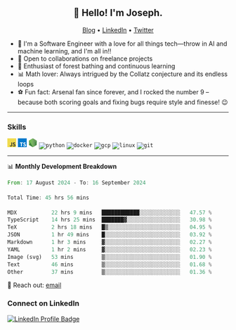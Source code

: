 <h2 align="center">👋 Hello! I'm Joseph.</h2>
<p align="center">
  <a href="https://ngugi-dev-blog-page.vercel.app/blog/">Blog</a> •
  <a href="https://www.linkedin.com/in/dev-joseph">LinkedIn</a> •
  <a href="#">Twitter</a> 
</p>


- 🔭 I'm a Software Engineer with a love for all things tech—throw in AI and machine learning, and I'm all in!!
- 💬 Open to collaborations on freelance projects
- 🌳 Enthusiast of forest bathing and continuous learning
- 📊 Math lover: Always intrigued by the Collatz conjecture and its endless loops
- ⚽ Fun fact: Arsenal fan since forever, and I rocked the number 9 – because both scoring goals and fixing bugs require style and finesse! 😉

-------


### Skills
<code><img height="20" alt="javascript" src="https://raw.githubusercontent.com/github/explore/80688e429a7d4ef2fca1e82350fe8e3517d3494d/topics/javascript/javascript.png"></code>
<code><img height="20" alt="typescript" src="https://raw.githubusercontent.com/github/explore/80688e429a7d4ef2fca1e82350fe8e3517d3494d/topics/typescript/typescript.png"></code>
<code><img height="20" alt="nodejs" src="https://raw.githubusercontent.com/github/explore/80688e429a7d4ef2fca1e82350fe8e3517d3494d/topics/nodejs/nodejs.png"></code>
<code><img height="20" alt="python" src="https://cdn.cdnlogo.com/logos/p/3/python.svg"></code>
<code><img height="20" alt="docker" src="https://cdn.worldvectorlogo.com/logos/docker.svg"></code>
<code><img height="20" alt="gcp" src="https://cdn.cdnlogo.com/logos/g/75/google-cloud.svg"></code>
<code><img height="20" alt="linux" src="https://cdn.cdnlogo.com/logos/l/21/linux-tux.svg"></code>
<code><img height="20" alt="git" src="https://cdn.worldvectorlogo.com/logos/git-icon.svg"></code>

-------

📊 **Monthly Development Breakdown**

<!--START_SECTION:waka-->

```rust
From: 17 August 2024 - To: 16 September 2024

Total Time: 45 hrs 56 mins

MDX           22 hrs 9 mins   ████████████░░░░░░░░░░░░░   47.57 %
TypeScript    14 hrs 25 mins  ███████▓░░░░░░░░░░░░░░░░░   30.98 %
TeX           2 hrs 18 mins   █▒░░░░░░░░░░░░░░░░░░░░░░░   04.95 %
JSON          1 hr 49 mins    █░░░░░░░░░░░░░░░░░░░░░░░░   03.92 %
Markdown      1 hr 3 mins     ▓░░░░░░░░░░░░░░░░░░░░░░░░   02.27 %
YAML          1 hr 2 mins     ▓░░░░░░░░░░░░░░░░░░░░░░░░   02.23 %
Image (svg)   53 mins         ▒░░░░░░░░░░░░░░░░░░░░░░░░   01.90 %
Text          46 mins         ▒░░░░░░░░░░░░░░░░░░░░░░░░   01.68 %
Other         37 mins         ▒░░░░░░░░░░░░░░░░░░░░░░░░   01.36 %
```

<!--END_SECTION:waka-->

📧 Reach out: [email](mailto:josephngugi.dev@gmail.com)

### Connect on LinkedIn
[![LinkedIn Profile Badge](https://img.shields.io/badge/LinkedIn-2D9CDB?style=for-the-badge&logo=linkedin&logoColor=white)](https://www.linkedin.com/in/dev-joseph)

